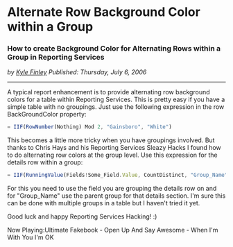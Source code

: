# Alternate Row Background Color within a Group
### How to create Background Color for Alternating Rows within a Group in Reporting Services

*<div class="article-meta-data"> by <span class="article-meta-author" itemprop="author"><a href="https://twitter.com/kfinley" target="_blank" title="kfinley on Twitter">Kyle Finley</a></span> Published: <time itemprop="pubdate" datetime="7/6/2006 5:00:00 AM">Thursday, July 6, 2006</time></div>*

---

A typical report enhancement is to provide alternating row background colors for a table within Reporting Services. This is pretty easy if you have a simple table with no groupings. Just use the following expression in the row BackGroundColor property:

```javascript
= IIF(RowNumber(Nothing) Mod 2, "Gainsboro", "White")
```
This becomes a little more tricky when you have groupings involved. But thanks to Chris Hays and his Reporting Services Sleazy Hacks I found how to do alternating row colors at the group level. Use this expression for the details row within a group:

```javascript
= IIF(RunningValue(Fields!Some_Field.Value, CountDistinct, "Group_Name") Mod 2, "Gainsboro", "White")
```

For this you need to use the field you are grouping the details row on and for "Group_Name" use the parent group for that details section. I'm sure this can be done with multiple groups in a table but I haven't tried it yet.

Good luck and happy Reporting Services Hacking! :)

Now Playing:Ultimate Fakebook - Open Up And Say Awesome - When I'm With You I'm OK
